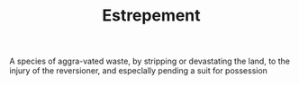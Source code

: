 ---
title: Estrepement
letter: E
permalink: "/definitions/bld-estrepement.html"
body: A species of aggra-vated waste, by stripping or devastating the land, to the
  injury of the reversioner, and especlally pending a suit for possession
published_at: '2018-07-07'
source: Black's Law Dictionary 2nd Ed (1910)
layout: post
---